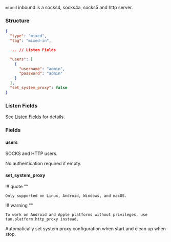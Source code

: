 `mixed` inbound is a socks4, socks4a, socks5 and http server.

### Structure

```json
{
  "type": "mixed",
  "tag": "mixed-in",

  ... // Listen Fields

  "users": [
    {
      "username": "admin",
      "password": "admin"
    }
  ],
  "set_system_proxy": false
}
```

### Listen Fields

See [Listen Fields](/configuration/shared/listen/) for details.

### Fields

#### users

SOCKS and HTTP users.

No authentication required if empty.

#### set_system_proxy

!!! quote ""

    Only supported on Linux, Android, Windows, and macOS.

!!! warning ""

    To work on Android and Apple platforms without privileges, use tun.platform.http_proxy instead.

Automatically set system proxy configuration when start and clean up when stop.
